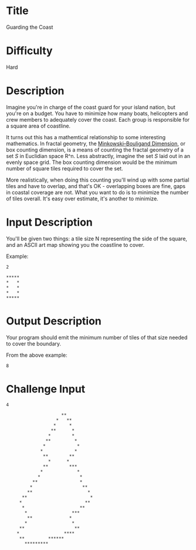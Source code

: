 # Title

Guarding the Coast

# Difficulty

Hard

# Description

Imagine you're in charge of the coast guard for your island nation, but you're on a budget. You have to minimize how many boats, helicopters and crew members to adequately cover the coast. Each group is responsible for a square area of coastline. 

It turns out this has a mathemtical relationship to some interesting mathematics. In fractal geometry, the [Minkowski–Bouligand Dimension](https://en.wikipedia.org/wiki/Minkowski%E2%80%93Bouligand_dimension), or box counting dimension, is a means of counting the fractal geometry of a set *S* in Euclidian space R^n. Less abstractly, imagine the set *S* laid out in an evenly space grid. The box counting dimension would be the minimum number of square tiles required to cover the set.

More realistically, when doing this counting you'll wind up with some partial tiles and have to overlap, and that's OK - overlapping boxes are fine, gaps in coastal coverage are not. What you want to do is to minimize the number of tiles overall. It's easy over estimate, it's another to minimize. 

# Input Description

You'll be given two things: a tile size N representing the side of the square, and an ASCII art map showing you the coastline to cover. 

Example:

	2
	
	*****
	*   *
	*   *
	*   *
	*****

# Output Description

Your program should emit the minimum number of tiles of that size needed to cover the boundary. 

From the above example:

	8
	
# Challenge Input

	4
                          
						 **
					   *   **
					  *     *
					 **      *
					*        *
				   **         *
				  *            *
				 *            *
				  **        **
				    *      *
				  **        ***
				 *             *
				*               *
			  **                *
			 *                   **
			**                     *
		  **                        *
		 *                        **
		  *                     **
		   *                 ***
		    **              *
	       *                 *
    	 **					  **
		*                 ****
		 **         ******           
		   *********   

